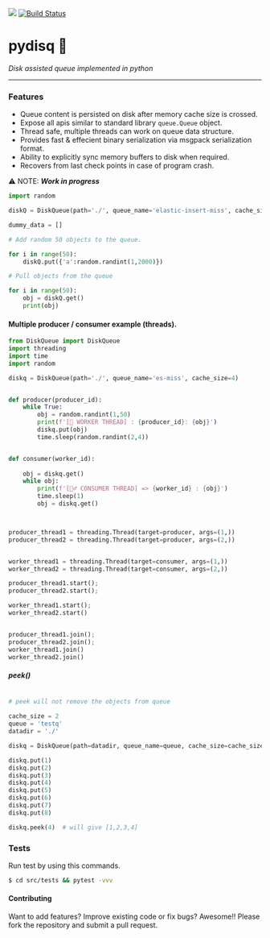 ![](https://img.shields.io/static/v1?label=made%20in&message=python&color=%3CCOLOR%3E)
[![Build Status](https://travis-ci.com/berkio3x/pydisq.svg?branch=master)](https://travis-ci.com/berkio3x/pydisq)

# pydisq 🦦
 *Disk assisted queue implemented in python*

----

### Features

* Queue content is persisted on disk after memory cache size is crossed.
* Expose all apis similar to standard library `queue.Queue` object.
* Thread safe, multiple threads can work on queue data structure.
* Provides fast & effecient binary serialization via msgpack serialization format.
* Ability to explicitly sync memory buffers to disk when required.
* Recovers from last check points in case of program crash.



⚠️ NOTE:  ***Work in progress***

```python
import random

diskQ = DiskQueue(path='./', queue_name='elastic-insert-miss', cache_size=10)

dummy_data = []

# Add random 50 objects to the queue.

for i in range(50):
    diskQ.put({'a':random.randint(1,2000)})

# Pull objects from the queue

for i in range(50):
    obj = diskQ.get()
    print(obj)
```


#### Multiple producer / consumer example (threads).
```python
from DiskQueue import DiskQueue
import threading
import time
import random

diskq = DiskQueue(path='./', queue_name='es-miss', cache_size=4)


def producer(producer_id):
    while True:
        obj = random.randint(1,50)
        print(f'[🤖 WORKER THREAD] : {producer_id}: {obj}')
        diskq.put(obj)
        time.sleep(random.randint(2,4))


def consumer(worker_id):
    
    obj = diskq.get()
    while obj:
        print(f'[🙋‍♂️ CONSUMER THREAD] => {worker_id} : {obj}')
        time.sleep(1)
        obj = diskq.get()



producer_thread1 = threading.Thread(target=producer, args=(1,))
producer_thread2 = threading.Thread(target=producer, args=(2,))


worker_thread1 = threading.Thread(target=consumer, args=(1,))
worker_thread2 = threading.Thread(target=consumer, args=(2,))

producer_thread1.start();
producer_thread2.start();

worker_thread1.start();
worker_thread2.start()


producer_thread1.join();
producer_thread2.join();
worker_thread1.join()
worker_thread2.join()
```

##### peek()
```python

# peek will not remove the objects from queue

cache_size = 2
queue = 'testq'
datadir = './'

diskq = DiskQueue(path=datadir, queue_name=queue, cache_size=cache_size)

diskq.put(1)
diskq.put(2)
diskq.put(3)
diskq.put(4)
diskq.put(5)
diskq.put(6)
diskq.put(7)
diskq.put(8)

diskq.peek(4)  # will give [1,2,3,4]
```


### Tests
Run test by using this commands.
```bash
$ cd src/tests && pytest -vvv

```


#### Contributing
Want to add features? Improve existing code or fix bugs? Awesome!! Please fork the repository and submit a pull request.


